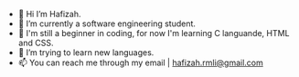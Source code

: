 - 👋 Hi I’m Hafizah.
- 👀 I’m currently a software engineering student.
- 🌱 I'm still a beginner in coding, for now I'm learning C languande, HTML and CSS.
- 💞️ I’m trying to learn new languages.
- 📫 You can reach me through my email | hafizah.rmli@gmail.com

<!---
Hafiiii/Hafiiii is a ✨ special ✨ repository because its `README.md` (this file) appears on your GitHub profile.
You can click the Preview link to take a look at your changes.
--->

